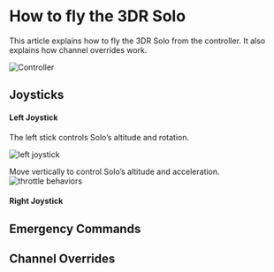 # How to fly the 3DR Solo
This article explains how to fly the 3DR Solo from the controller. It also explains how channel overrides work.

![Controller](http://www.halo-robotics.com/wp-content/uploads/2015/12/3dr-solo-controller.png)

## Joysticks
#### Left Joystick
The left stick controls Solo’s altitude and rotation.

![left joystick](https://3dr.com/wp-content/uploads/2015/05/left_stick-300x221.png)


Move vertically to control Solo’s altitude and acceleration.               
![throttle behaviors](https://3dr.com/wp-content/uploads/2015/05/left_motions-1024x835.png) 



#### Right Joystick



## Emergency Commands


## Channel Overrides
 

